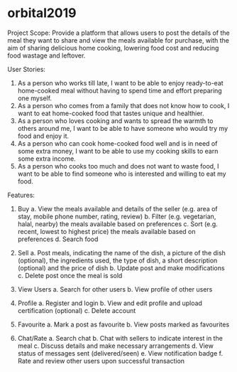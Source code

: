 # orbital2019

Project Scope: Provide a platform that allows users to post the details of the meal they want to share and view the meals available for purchase, with the aim of sharing delicious home cooking, lowering food cost and reducing food wastage and leftover. 

User Stories:
1. As a person who works till late, I want to be able to enjoy ready-to-eat home-cooked meal without having to spend time and effort preparing one myself.
2. As a person who comes from a family that does not know how to cook, I want to eat home-cooked food that tastes unique and healthier.
3. As a person who loves cooking and wants to spread the warmth to others around me, I want to be able to have someone who would try my food and enjoy it.
4. As a person who can cook home-cooked food well and is in need of some extra money, I want to be able to use my cooking skills to earn some extra income.
5. As a person who cooks too much and does not want to waste food, I want to be able to find someone who is interested and willing to eat my food.

Features:
1. Buy
  a. View the meals available and details of the seller (e.g. area of stay, mobile phone number, rating, review)
  b. Filter (e.g. vegetarian, halal, nearby) the meals available based on preferences
  c. Sort (e.g. recent, lowest to highest price) the meals available based on preferences
  d. Search food

2. Sell
  a. Post meals, indicating the name of the dish, a picture of the dish (optional), the ingredients used, the type of dish, a short description (optional) and the price of dish
  b. Update post and make modifications
  c. Delete post once the meal is sold

3. View Users
  a. Search for other users
  b. View profile of other users

4. Profile
  a. Register and login
  b. View and edit profile and upload certification (optional)
  c. Delete account

5. Favourite
  a. Mark a post as favourite
  b. View posts marked as favourites

6. Chat/Rate
  a. Search chat
  b. Chat with sellers to indicate interest in the meal
  c. Discuss details and make necessary arrangements
  d. View status of messages sent (delivered/seen)
  e. View notification badge
  f. Rate and review other users upon successful transaction
